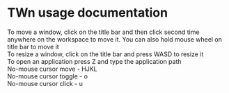 # TWn usage documentation
To move a window, click on the title bar and then click second time anywhere on the workspace to move it. You can also hold mouse wheel on title bar to move it<br>
To resize a window, click on the title bar and press WASD to resize it<br>
To open an application press Z and type the application path<br>
No-mouse cursor move - HJKL<br>
No-mouse cursor toggle - o<br>
No-mouse cursor click - u<br>
